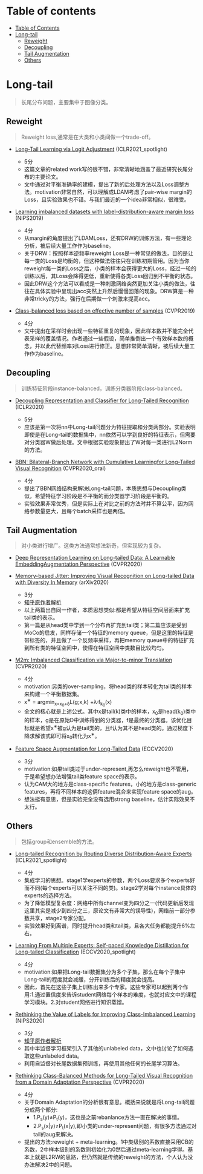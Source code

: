 # Table of contents

- [Table of Contents](#table-of-contents)
- [Long-tail](#long-tail)
    - [Reweight](#reweight)
    - [Decoupling](#decoupling)
    - [Tail Augmentation](#tail-augmentation)
    - [Others](#others)

# Long-tail

> 长尾分布问题，主要集中于图像分类。

## Reweight

> Reweight loss,通常是在大类和小类间做一个trade-off。

- [Long-Tail Learning via Logit Adjustment](https://arxiv.org/abs/2007.07314) (ICLR2021_spotlight)
    - 5分
    - 这篇文章的related work写的很不错，非常清晰地涵盖了最近研究长尾分布的主要论文。
    - 文中通过对平衡准确率的建模，提出了新的后处理方法以及Loss调整方法。motivation非常自然，可以理解成LDAM考虑了pair-wise margin的Loss，且实验效果也不错。与我们最近的一个idea非常相似，很难受。

- [Learning imbalanced datasets with label-distribution-aware margin loss](https://arxiv.org/abs/1906.07413) (NIPS2019)
    - 4分
    - 从margin的角度提出了LDAMLoss，还有DRW的训练方法，有一些理论分析，被后续大量工作作为baseline。
    - 关于DRW：按照样本逆频率reweight Loss是一种常见的做法，目的是让每一类的Loss是均衡的，但这种做法往往只在训练初期管用。因为当你reweight每一类的Loss之后，小类的样本会获得更大的Loss，经过一轮的训练以后，其Loss会降得更低，重新使得各类Loss回归到不平衡的状态。
    - 因此DRW这个方法可以看成是一种刺激网络突然更加关注小类的做法，往往在具体实验中呈现出acc突然上升然后慢慢回落的现象。DRW算是一种非常tricky的方法，强行在后期做一个刺激来提高acc。

- [Class-balanced loss based on effective number of samples](https://arxiv.org/abs/1901.05555) (CVPR2019)
    - 4分
    - 文中提出在采样时会出现一些特征重复的现象，因此样本数并不能完全代表采样的覆盖情况。作者通过一些假设，简单推倒出一个有效样本数的概念，并以此代替频率对Loss进行修正。思想非常简单清晰，被后续大量工作作为baseline。


## Decoupling

> 训练特征阶段instance-balanced，训练分类器阶段class-balanced。

- [Decoupling Representation and Classifier for Long-Tailed Recognition](https://arxiv.org/abs/1910.09217) (ICLR2020)
    - 5分
    - 应该是第一次将nn中Long-tail问题分为特征提取和分类两部分。实验表明即使是在Long-tail的数据集中，nn依然可以学到良好的特征表示，但需要对分类器W做后处理。文中根据实验现象提出了W对每一类进行L2Norm的方法。

- [BBN: Bilateral-Branch Network with Cumulative Learningfor Long-Tailed Visual Recognition](https://arxiv.org/abs/1912.02413) (CVPR2020_oral)
    - 4分
    - 提出了BBN网络结构来解决Long-tail问题，本质思想与Decoupling类似，希望特征学习阶段是不平衡的而分类器学习阶段是平衡的。
	- 实验效果非常优秀，但是实际上在对比之前的方法时并不算公平，因为网络参数量更大，且每个batch采样也是两倍。

## Tail Augmentation

> 对小类进行增广。这类方法通常想法新奇，但实现较为复杂。

- [Deep Representation Learning on Long-tailed Data: A Learnable EmbeddingAugmentation Perspective](https://arxiv.org/abs/2002.10826) (CVPR2020)
- [Memory-based Jitter: Improving Visual Recognition on Long-tailed Data with Diversity In Memory](https://arxiv.org/abs/2008.09809) (arXiv2020)
    - 3分
    - [知乎原作者解析](https://zhuanlan.zhihu.com/p/112248291)
    - 以上两篇出自同一作者，本质思想类似:都是希望从特征空间层面来扩充tail类的表示。
    - 第一篇是从head类中学到一个分布再扩充到tail类；第二篇应该是受到MoCo的启发，同样存储一个特征的memory queue，但是这里的特征是带标签的，并且做了一个反频率采样，再把memory queue中的特征扩充到所有类的特征空间中，使得在特征空间中类数目比较均匀。

- [M2m: Imbalanced Classification via Major-to-minor Translation](https://arxiv.org/abs/2004.00431) (CVPR2020)
    - 4分
    - motivation:另类的over-sampling，将head类的样本转化为tail类的样本来构建一个平衡数据集。
    - x<sup>∗</sup> = argmin<sub>x=x<sub>0</sub>+δ</sub>L(g;x,k) +λ·f<sub>k<sub>0</sub></sub>(x)
    - 全文的核心就是上述公式。其中x是tail(k)类中的样本，x<sub>0</sub>是head(k<sub>0</sub>)类中的样本，g是在原始D中训练得到的分类器，f是最终的分类器。该优化目标就是希望x<sup>∗</sup>被g认为是tail类的，且f认为其不是head类的。通过梯度下降求解该式即可将x<sub>0</sub>转化为x<sup>∗</sup>。

- [Feature Space Augmentation for Long-Tailed Data](https://arxiv.org/abs/1912.02413) (ECCV2020)
    - 3分
    - motivation:如果tail类过于under-represent,再怎么reweight也不管用，于是希望想办法增强tail类feature space的表示。
    - 认为CAM大的地方是class-specific features，小的地方是class-generic features，再将不同样本的这俩feature混合来实现feature space的aug。
    - 想法挺有意思，但是实验完全没有选用strong baseline，估计实际效果不太行。


## Others

> 包括group和ensemble的方法。

- [Long-tailed Recognition by Routing Diverse Distribution-Aware Experts](https://arxiv.org/abs/2010.01809) (ICLR2021_spotlight)
    - 4分
    - 集成学习的思想。stage1学experts的参数，两个Loss要求多个experts好而不同(每个experts可以关注不同的类)。stage2学对每个instance具体的experts的选择方法。
    - 为了降低模型复杂度：网络中所有channel变为四分之一(代码更新后发现这里其实是减少到四分之三，原论文有非常大的误导性)，网络前一部分参数共享，stage2专家分配。
    - 实验效果好到离谱，同时提升head类和tail类，且各大任务都能提升6%左右。

- [Learning From Multiple Experts: Self-paced Knowledge Distillation for Long-tailed Classification](https://arxiv.org/abs/2001.01536) (ECCV2020_spotlight)
    - 4分
    - motivation:如果把Long-tail数据集分为多个子集，那么在每个子集中Long-tail的程度就会减缓，分开训练后的精度就会提高。
    - 因此，首先在这些子集上训练出来多个专家。这些专家可以起到两个作用:1.通过置信度来告诉student网络每个样本的难度，也就对应文中的课程学习模块。2.对student网络进行知识蒸馏。

- [Rethinking the Value of Labels for Improving Class-Imbalanced Learning](https://arxiv.org/abs/2006.07529) (NIPS2020)
    - 3分
    - [知乎原作者解析](https://zhuanlan.zhihu.com/p/259710601)
	- 其中半监督学习框架引入了其他的unlabeled data，文中也讨论了如何选取这些unlabeled data。
	- 利用自监督对长尾数据集预训练，再使用其他任何的长尾学习算法。

- [Rethinking Class-Balanced Methods for Long-Tailed Visual Recognition from a Domain Adaptation Perspective](https://arxiv.org/abs/2003.10780) (CVPR2020)
    - 4分
    - 关于Domain Adaptation的分析很有意思。概括来说就是将Long-tail问题分成两个部分:
        - 1.P<sub>s</sub>(y)≠P<sub>t</sub>(y)，这也是之前rebanlance方法一直在解决的事情。
        - 2.P<sub>s</sub>(x|y)≠P<sub>t</sub>(x|y),即小类的under-represent问题，有很多方法通过对tail的aug来解决。
    - 提出的方法:reweight + meta-learning。1中类级别的系数直接采用CB的系数，2中样本级别的系数则初始化为0然后通过meta-learning学得。基本上就是L2RW的思路，但仍然就是传统的reweight的方法，个人认为没办法解决2中的问题。





